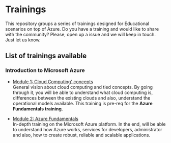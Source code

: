 # Trainings
This repository groups a series of trainings designed for Educational scenarios on top of Azure. Do you have a training and would like to share with the community? Please, open up a issue and we will keep in touch. Just let us know.

## List of trainings available

### Introduction to Microsoft Azure

* [Module 1: Cloud Computing' concepts](https://github.com/AzureForEducation/trainings/blob/master/azurefundamentals/1_cloud_concepts/module1_cloud_concepts.md) <br />
General vision about cloud computing and tied concepts. By going through it, you will be able to understand what cloud computing is, differences between the existing clouds and also, understand the operational models available. This training is pre-req for the **Azure Fundamentals training**.

* [Module 2: Azure Fundamentals](https://github.com/AzureForEducation/trainings/blob/master/azurefundamentals/2_azure_fundamentals/module2_azure_fundamentals.md)<br />
In-depth training on the Microsoft Azure platform. In the end, will be able to understand how Azure works, services for developers, administrator and also, how to create robust, reliable and scalable applications.
